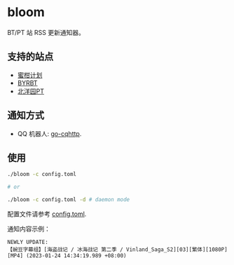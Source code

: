 # bloom

BT/PT 站 RSS 更新通知器。

## 支持的站点

- [蜜柑计划](https://mikanani.me/)
- [BYRBT](https://byr.pt/)
- [北洋园PT](https://tjupt.org/)

## 通知方式

- QQ 机器人: [go-cqhttp](https://github.com/Mrs4s/go-cqhttp).

## 使用

```bash
./bloom -c config.toml

# or

./bloom -c config.toml -d # daemon mode
```

配置文件请参考 [config.toml](examples/config.toml).

通知内容示例：

```
NEWLY UPDATE:
【豌豆字幕组】[海盗战记 / 冰海战记 第二季 / Vinland_Saga_S2][03][繁体][1080P][MP4] (2023-01-24 14:34:19.989 +08:00)
```
